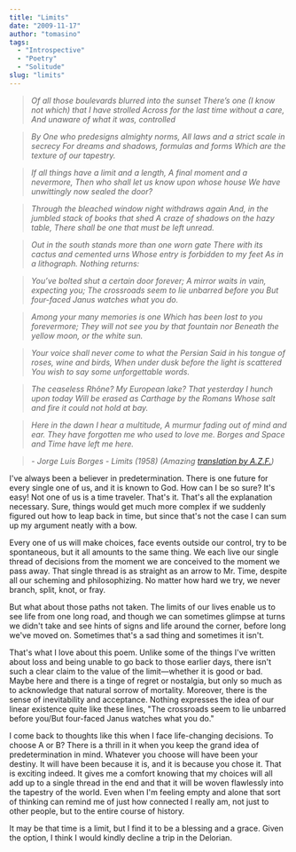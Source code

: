 ```yaml
---
title: "Limits"
date: "2009-11-17"
author: "tomasino"
tags:
  - "Introspective"
  - "Poetry"
  - "Solitude"
slug: "limits"
---
```


>*Of all those boulevards blurred into the sunset
>There’s one (I know not which) that I have strolled
>Across for the last time without a care,
>And unaware of what it was, controlled*

>*By One who predesigns almighty norms,
>All laws and a strict scale in secrecy
>For dreams and shadows, formulas and forms
>Which are the texture of our tapestry.*

>*If all things have a limit and a length,
>A final moment and a nevermore,
>Then who shall let us know upon whose house
>We have unwittingly now sealed the door?*

>*Through the bleached window night withdraws again
>And, in the jumbled stack of books that shed
>A craze of shadows on the hazy table,
>There shall be one that must be left unread.*

>*Out in the south stands more than one worn gate
>There with its cactus and cemented urns
>Whose entry is forbidden to my feet
>As in a lithograph. Nothing returns:*

>*You’ve bolted shut a certain door forever;
>A mirror waits in vain, expecting you;
>The crossroads seem to lie unbarred before you
>But four-faced Janus watches what you do.*

>*Among your many memories is one
>Which has been lost to you forevermore;
>They will not see you by that fountain nor
>Beneath the yellow moon, or the white sun.*

>*Your voice shall never come to what the Persian
>Said in his tongue of roses, wine and birds,
>When under dusk before the light is scattered
>You wish to say some unforgettable words.*

>*The ceaseless Rhône? My European lake?
>That yesterday I hunch upon today
>Will be erased as Carthage by the Romans
>Whose salt and fire it could not hold at bay.*

>*Here in the dawn I hear a multitude,
>A murmur fading out of mind and ear.
>They have forgotten me who used to love me.
>Borges and Space and Time have left me here.*

>*- Jorge Luis Borges - Limits (1958) (Amazing [translation by A.Z.F.][])*

I've always been a believer in predetermination. There is one future for
every single one of us, and it is known to God. How can I be so sure?
It's easy! Not one of us is a time traveler. That's it. That's all the
explanation necessary. Sure, things would get much more complex if we
suddenly figured out how to leap back in time, but since that's not the
case I can sum up my argument neatly with a bow.

Every one of us will make choices, face events outside our control, try
to be spontaneous, but it all amounts to the same thing. We each live
our single thread of decisions from the moment we are conceived to the
moment we pass away. That single thread is as straight as an arrow to
Mr. Time, despite all our scheming and philosophizing. No matter how
hard we try, we never branch, split, knot, or fray.

But what about those paths not taken. The limits of our lives enable us
to see life from one long road, and though we can sometimes glimpse at
turns we didn't take and see hints of signs and life around the corner,
before long we've moved on. Sometimes that's a sad thing and sometimes
it isn't.

That's what I love about this poem. Unlike some of the things I've
written about loss and being unable to go back to those earlier days,
there isn't such a clear claim to the value of the limit—whether it is
good or bad. Maybe here and there is a tinge of regret or nostalgia, but
only so much as to acknowledge that natural sorrow of mortality.
Moreover, there is the sense of inevitability and acceptance. Nothing
expresses the idea of our linear existence quite like these lines, "The
crossroads seem to lie unbarred before you/But four-faced Janus watches
what you do."

I come back to thoughts like this when I face life-changing decisions.
To choose A or B? There is a thrill in it when you keep the grand idea
of predetermination in mind. Whatever you choose will have been your
destiny. It will have been because it is, and it is because you chose
it. That is exciting indeed. It gives me a comfort knowing that my
choices will all add up to a single thread in the end and that it will
be woven flawlessly into the tapestry of the world. Even when I'm
feeling empty and alone that sort of thinking can remind me of just how
connected I really am, not just to other people, but to the entire
course of history.

It may be that time is a limit, but I find it to be a blessing and a
grace. Given the option, I think I would kindly decline a trip in the
Delorian.

  [translation by A.Z.F.]: //poemsintranslation.blogspot.com/2009/11/borges-limits-from-spanish.html
